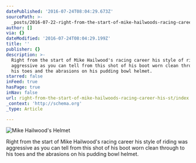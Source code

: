 ```yaml
---
datePublished: '2016-07-24T08:04:29.673Z'
sourcePath: >-
  _posts/2016-07-22-right-from-the-start-of-mike-hailwoods-racing-career-his-st.md
author: []
via: {}
dateModified: '2016-07-24T08:04:29.199Z'
title: ''
publisher: {}
description: >-
  Right from the start of Mike Hailwood's racing career his style of riding was
  aggressive as you can tell from this shot of his boot worn clean through to
  his toes and the abrasions on his pudding bowl helmet.
starred: false
inFeed: true
hasPage: true
inNav: false
url: right-from-the-start-of-mike-hailwoods-racing-career-his-st/index.html
_context: 'http://schema.org'
_type: Article

---
```

![Mike Hailwood's Helmet](https://the-grid-user-content.s3-us-west-2.amazonaws.com/701eae7b-c05f-44bf-983b-49cd790eac43.jpg)

Right from the start of Mike Hailwood's racing career his style of riding was aggressive as you can tell from this shot of his boot worn clean through to his toes and the abrasions on his pudding bowl helmet.